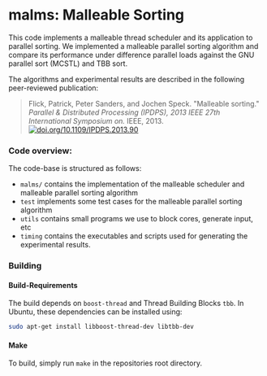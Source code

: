 # malms: Malleable Sorting

This code implements a malleable thread scheduler and its application to
parallel sorting. We implemented a malleable parallel sorting algorithm and
compare its performance under difference parallel loads against the GNU parallel
sort (MCSTL) and TBB sort.

The algorithms and experimental results are described in the following peer-reviewed publication:

> Flick, Patrick, Peter Sanders, and Jochen Speck. "Malleable sorting." *Parallel & Distributed Processing (IPDPS), 2013 IEEE 27th International Symposium on.* IEEE, 2013.  [![doi.org/10.1109/IPDPS.2013.90](https://img.shields.io/badge/doi-10.1109%2FIPDPS.2013.90-blue.svg)](https://doi.org/10.1109/IPDPS.2013.90)


### Code overview:

The code-base is structured as follows:

- `malms/` contains the implementation of the malleable scheduler and malleable
  parallel sorting algorithm
- `test` implements some test cases for the malleable parallel sorting algorithm
- `utils` contains small programs we use to block cores, generate input, etc
- `timing` contains the executables and scripts used for generating the
  experimental results.

### Building

#### Build-Requirements

The build depends on `boost-thread` and Thread Building Blocks `tbb`.
In Ubuntu, these dependencies can be installed using:

```sh
sudo apt-get install libboost-thread-dev libtbb-dev
```

#### Make

To build, simply run `make` in the repositories root directory.
